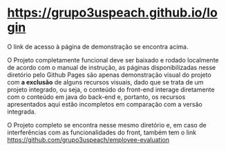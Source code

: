 # https://grupo3uspeach.github.io/login
O link de acesso à página de demonstração se encontra acima.

O Projeto completamente funcional deve ser baixado e rodado localmente de acordo com o manual de instrução,
as páginas disponibilizadas nesse diretório pelo Github Pages são apenas demonstração visual do projeto com <b>a exclusão</b> de alguns recursos visuais,
dado que se trata de um projeto integrado, ou seja, o conteúdo do front-end interage diretamente com o conteúdo em java do back-end e, portanto, os recursos apresentados aqui estão incompletos em comparação com a versão integrada.

O Projeto completo se encontra nesse mesmo diretório e, 
em caso de interferências com as funcionalidades do front, também tem o link https://github.com/grupo3uspeach/employee-evaluation

